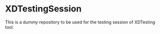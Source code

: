 # XDTestingSession
This is a dummy repository to be used for the testing session of XDTesting tool. 
